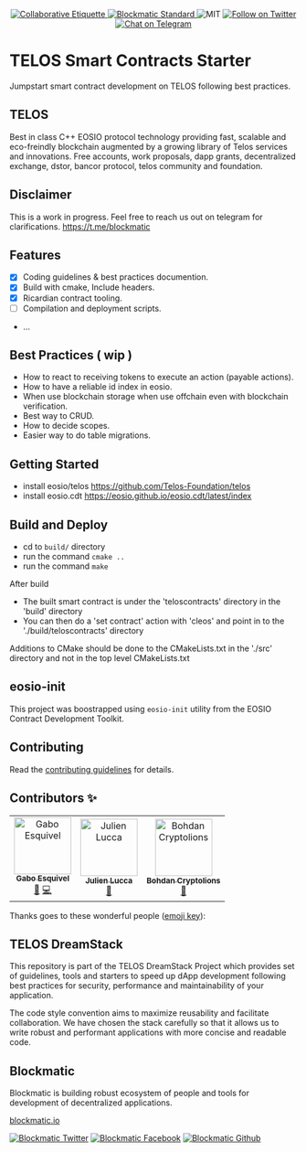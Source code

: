 <p align="center">
	</a>
	<a href="https://git.io/col">
		<img src="https://img.shields.io/badge/%E2%9C%93-collaborative_etiquette-brightgreen.svg" alt="Collaborative Etiquette">
	</a>
  <a href="https://developers.blockmatic.io">
		<img src="https://img.shields.io/badge/code%20style-blockmatic-brightgreen.svg" alt="Blockmatic Standard">
	</a>
	<img src="https://img.shields.io/dub/l/vibe-d.svg" alt="MIT" />
	<a href="https://twitter.com/intent/follow?screen_name=telosdreamstack">
		<img src="https://img.shields.io/twitter/follow/telosdreamstack.svg?style=social&logo=twitter" alt="Follow on Twitter" />
	</a>
	<a href="https://t.me/blockmatic">
		<img src="https://img.shields.io/badge/-Chat%20on%20Telegram-blue?style=social&logo=telegram" alt="Chat on Telegram">
	</a>
</p>

# TELOS Smart Contracts Starter

Jumpstart smart contract development on TELOS following best practices.

## TELOS

Best in class C++ EOSIO protocol technology providing fast, scalable and eco-freindly blockchain augmented by a growing library of Telos services and innovations. Free accounts, work proposals, dapp grants, decentralized exchange, dstor, bancor protocol, telos community and foundation.

## Disclaimer

This is a work in progress. Feel free to reach us out on telegram for clarifications.
https://t.me/blockmatic

## Features

- [x] Coding guidelines & best practices documention.
- [x] Build with cmake, Include headers. 
- [x] Ricardian contract tooling.
- [ ] Compilation and deployment scripts.
- ...

## Best Practices ( wip )

- How to react to receiving tokens to execute an action (payable actions).
- How to have a reliable id index in eosio.
- When use blockchain storage when use offchain even with blockchain verification.
- Best way to CRUD.
- How to decide scopes.
- Easier way to do table migrations.

## Getting Started

- install eosio/telos https://github.com/Telos-Foundation/telos  
- install eosio.cdt https://eosio.github.io/eosio.cdt/latest/index 

## Build and Deploy

- cd to `build/` directory
- run the command `cmake ..`
- run the command `make`
 
After build 
 
- The built smart contract is under the 'teloscontracts' directory in the 'build' directory
- You can then do a 'set contract' action with 'cleos' and point in to the './build/teloscontracts' directory

Additions to CMake should be done to the CMakeLists.txt in the './src' directory and not in the top level CMakeLists.txt

## eosio-init

This project was boostrapped using `eosio-init` utility from the EOSIO Contract Development Toolkit.

## Contributing

Read the [contributing guidelines](https://developers.blockmatic.io) for details.

## Contributors ✨

<!-- ALL-CONTRIBUTORS-LIST:START - Do not remove or modify this section -->
<!-- prettier-ignore -->
<table>
  <tr>
    <td align="center"><a href="https://gaboesquivel.com"><img src="https://avatars0.githubusercontent.com/u/391270?v=4" width="100px;" alt="Gabo Esquivel"/><br /><sub><b>Gabo Esquivel</b></sub></a><br /><a href="#ideas-gaboesquivel" title="Ideas, Planning, & Feedback">🤔</a> <a href="https://github.com/telosdreamstack/telos-contracts-starter/commits?author=gaboesquivel" title="Code">💻</a></td>
    <td align="center"><a href="http://lucca65.github.io"><img src="https://avatars1.githubusercontent.com/u/1082127?v=4" width="100px;" alt="Julien Lucca"/><br /><sub><b>Julien Lucca</b></sub></a><br /><a href="#ideas-lucca65" title="Ideas, Planning, & Feedback">🤔</a></td>
    <td align="center"><a href="http://CryptoLions.io"><img src="https://avatars2.githubusercontent.com/u/37701692?v=4" width="100px;" alt="Bohdan Cryptolions"/><br /><sub><b>Bohdan Cryptolions</b></sub></a><br /><a href="#ideas-ansigroup" title="Ideas, Planning, & Feedback">🤔</a></td>
  </tr>
</table>

<!-- ALL-CONTRIBUTORS-LIST:END -->
Thanks goes to these wonderful people ([emoji key](https://allcontributors.org/docs/en/emoji-key)):

## TELOS DreamStack

This repository is part of the TELOS DreamStack Project which provides set of guidelines, tools and starters to speed up dApp development following best practices for security, performance and maintainability of your application.

The code style convention aims to maximize reusability and facilitate collaboration. We have chosen the stack carefully so that it allows us to write robust and performant applications with more concise and readable code.

## Blockmatic

Blockmatic is building robust ecosystem of people and tools for development of decentralized applications.

[blockmatic.io](https://blockmatic.io)

<!-- Please don't remove this: Grab your social icons from https://github.com/carlsednaoui/gitsocial -->

<!-- display the social media buttons in your README -->

[![Blockmatic Twitter][1.1]][1]
[![Blockmatic Facebook][2.1]][2]
[![Blockmatic Github][3.1]][3]

<!-- links to social media icons -->
<!-- no need to change these -->

<!-- icons with padding -->

[1.1]: http://i.imgur.com/tXSoThF.png (twitter icon with padding)
[2.1]: http://i.imgur.com/P3YfQoD.png (facebook icon with padding)
[3.1]: http://i.imgur.com/0o48UoR.png (github icon with padding)

<!-- icons without padding -->

[1.2]: http://i.imgur.com/wWzX9uB.png (twitter icon without padding)
[2.2]: http://i.imgur.com/fep1WsG.png (facebook icon without padding)
[3.2]: http://i.imgur.com/9I6NRUm.png (github icon without padding)


<!-- links to your social media accounts -->
<!-- update these accordingly -->

[1]: http://www.twitter.com/blockmatic_io
[2]: http://fb.me/blockmatic.io
[3]: http://www.github.com/blockmatic

<!-- Please don't remove this: Grab your social icons from https://github.com/carlsednaoui/gitsocial -->
